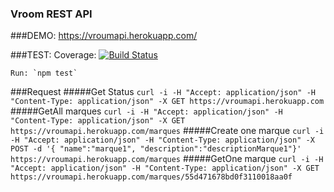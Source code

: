 ### Vroom REST API

###DEMO:
    https://vroumapi.herokuapp.com/

###TEST:
  Coverage: [![Build Status](https://travis-ci.org/julesGoullee/vroumApi.svg)](https://travis-ci.org/julesGoullee/vroumApi)
  
    Run: `npm test`
    
###Request
#####Get Status
`curl -i -H "Accept: application/json" -H "Content-Type: application/json" -X GET https://vroumapi.herokuapp.com`
#####GetAll marques
`curl -i -H "Accept: application/json" -H "Content-Type: application/json" -X GET https://vroumapi.herokuapp.com/marques`
#####Create one marque
`curl -i -H "Accept: application/json" -H "Content-Type: application/json" -X POST -d '{ "name":"marque1", "description":"descriptionMarque1"}' https://vroumapi.herokuapp.com/marques`
#####GetOne marque
`curl -i -H "Accept: application/json" -H "Content-Type: application/json" -X GET https://vroumapi.herokuapp.com/marques/55d471678bd0f3110018aa0f`
    